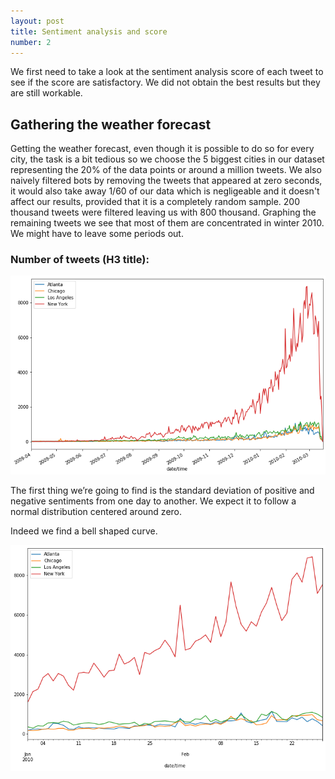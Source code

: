 ```yaml
---
layout: post
title: Sentiment analysis and score
number: 2
---
```



We first need to take a look at the sentiment analysis score of each tweet to see if the score are satisfactory. We did not obtain the best results but they are still workable. 

## Gathering the weather forecast

Getting the weather forecast, even though it is possible to do so for every city, the task is a bit tedious so we choose the 5 biggest cities in our dataset representing the 20% of the data points or around a million tweets. We also naively filtered bots by removing the tweets that appeared at zero seconds, it would also take away 1/60 of our data which is negligeable and it doesn't affect our results, provided that it is a completely random sample. 200 thousand tweets were filtered leaving us with 800 thousand.
Graphing the remaining tweets we see that most of them are concentrated in winter 2010. We might have to leave some periods out.

### Number of tweets (H3 title):
![Number of tweets](assets/plot_nr_of_tweets.png)

The first thing we’re going to find is the standard deviation of positive and negative sentiments from one day to another. We expect it to follow a normal distribution centered around zero.

Indeed we find a bell shaped curve.

![Reduced tweets](assets/reduced_tweets.png)
